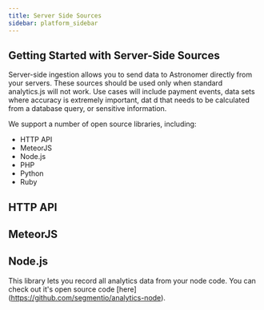 ```yaml
---
title: Server Side Sources
sidebar: platform_sidebar
---
```


## Getting Started with Server-Side Sources

Server-side ingestion allows you to send data to Astronomer directly from your servers. These sources should be used only when standard analytics.js will not work. Use cases will include payment events, data sets where accuracy is extremely important, dat d that needs to be calculated from a database query, or sensitive information.

We support a number of open source libraries, including:
* HTTP API
* MeteorJS
* Node.js
* PHP
* Python
* Ruby

## HTTP API

## MeteorJS

## Node.js

This library lets you record all analytics data from your node code. You can check out it's open source code [here] (https://github.com/segmentio/analytics-node).






